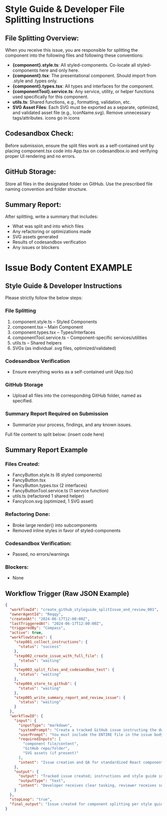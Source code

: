 # Style Guide & Developer File Splitting Instructions

## File Splitting Overview:

When you receive this issue, you are responsible for splitting the component into the following files and following
these conventions:

- **{component}.style.ts**: All styled-components. Co-locate all styled-components here and only here.
- **{component}.tsx**: The presentational component. Should import from .style and .types only.
- **{component}.types.tsx**: All types and interfaces for the component.
- **{componentTool}.service.ts**: Any service, utility, or helper functions used specifically for this component.
- **utils.ts**: Shared functions, e.g., formatting, validation, etc.
- **SVG Asset Files**: Each SVG must be exported as a separate, optimized, and validated asset file (e.g.,
  IconName.svg). Remove unnecessary tags/attributes. icons go in icons

## Codesandbox Check:

Before submission, ensure the split files work as a self-contained unit by placing component.tsx code into App.tsx on
codesandbox.io and verifying proper UI rendering and no errors.

## GitHub Storage:

Store all files in the designated folder on GitHub. Use the prescribed file naming convention and folder structure.

## Summary Report:

After splitting, write a summary that includes:

- What was split and into which files
- Any refactoring or optimizations made
- SVG assets generated
- Results of codesandbox verification
- Any issues or blockers

# Issue Body Content EXAMPLE

## Style Guide & Developer Instructions

Please strictly follow the below steps:

### File Splitting

1. component.style.ts – Styled Components
2. component.tsx – Main Component
3. component.types.tsx – Types/Interfaces
4. componentTool.service.ts – Component-specific services/utilities
5. utils.ts – Shared helpers
6. SVGs (as individual .svg files, optimized/validated)

### Codesandbox Verification

- Ensure everything works as a self-contained unit (App.tsx)

### GitHub Storage

- Upload all files into the corresponding GitHub folder, named as specified.

### Summary Report Required on Submission

- Summarize your process, findings, and any known issues.

Full file content to split below:
(insert code here)

## Summary Report Example

### Files Created:

- FancyButton.style.ts (6 styled components)
- FancyButton.tsx
- FancyButton.types.tsx (2 interfaces)
- FancyButtonTool.service.ts (1 service function)
- utils.ts (refactored 1 shared helper)
- FancyIcon.svg (optimized, 1 SVG asset)

### Refactoring Done:

- Broke large render() into subcomponents
- Removed inline styles in favor of styled-components

### Codesandbox Verification:

- Passed, no errors/warnings

### Blockers:

- None

## Workflow Trigger (Raw JSON Example)

```json
{
  "workflowId": "create_github_styleguide_splitIssue_and_review_001",
  "ownerAgentId": "Reqqy",
  "createdAt": "2024-06-17T12:00:00Z",
  "lastTriggeredAt": "2024-06-17T12:00:00Z",
  "triggeredBy": "Compass",
  "active": true,
  "workflowStatus": {
    "step001_collect_instructions": {
      "status": "success"
    },
    "step002_create_issue_with_full_file": {
      "status": "waiting" 
    },
    "step003_split_files_and_codesandbox_test": {
      "status": "waiting"
    },
    "step004_store_to_github": {
      "status": "waiting"
    },
    "step005_write_summary_report_and_review_issue": {
      "status": "waiting"
    }
  },
  "workflowIO": {
    "input": {
      "inputType": "markdown",
      "systemPrompt": "Create a tracked GitHub issue instructing the developer to split the provided component according to the strict file structure and style guide (see markdown), verify in Codesandbox, store to GitHub, then summarize and create a review issue.",
      "userPrompt": "You must include the ENTIRE file in the issue body. Follow the specified splitting and style guidelines for files and SVGs. After storing to GitHub, summarize the work done and generate a review issue (summary in body).",
      "requiredInputs": [
        "component file/content",
        "GitHub repo/folder", 
        "SVG assets (if present)"
      ],
      "intent": "Issue creation and QA for standardized React component splitting, storage, and review."
    },
    "output": {
      "output": "Tracked issue created; instructions and style guide included; file stored; summary review issue generated for QA.",
      "outputType": "text",
      "intent": "Developer receives clear tasking, reviewer receives summary and links to the output files."
    }
  },
  "stopLoop": "true",
  "final_output": "Issue created for component splitting per style guide, Codesandbox tested, stored to GitHub, and summary report/QA review issue generated."
}
